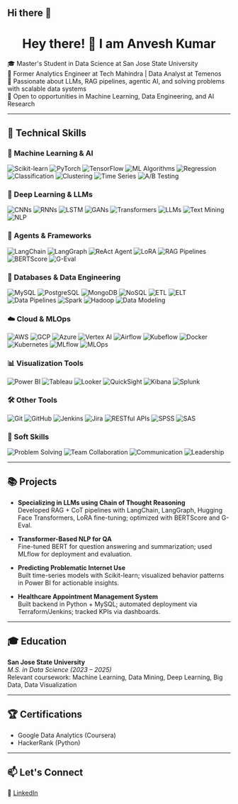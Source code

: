 ## Hi there 👋

<!--
**anveshkumar0206/anveshkumar0206** is a ✨ _special_ ✨ repository because its `README.md` (this file) appears on your GitHub profile.

Here are some ideas to get you started:

- 🔭 I’m currently working on ...
- 🌱 I’m currently learning ...
- 👯 I’m looking to collaborate on ...
- 🤔 I’m looking for help with ...
- 💬 Ask me about ...
- 📫 How to reach me: ...
- 😄 Pronouns: ...
- ⚡ Fun fact: ...
-->

<h1 align="center">Hey there! 👋 I am Anvesh Kumar</h1>

🎓 Master's Student in Data Science at San Jose State University  
💼 Former Analytics Engineer at Tech Mahindra | Data Analyst at Temenos  
🧠 Passionate about LLMs, RAG pipelines, agentic AI, and solving problems with scalable data systems  
🤝 Open to opportunities in Machine Learning, Data Engineering, and AI Research  

---

## 🚀 Technical Skills

### 🧠 Machine Learning & AI
![Scikit-learn](https://img.shields.io/badge/Scikit--learn-F7931E?style=for-the-badge)
![PyTorch](https://img.shields.io/badge/PyTorch-EE4C2C?style=for-the-badge)
![TensorFlow](https://img.shields.io/badge/TensorFlow-FF6F00?style=for-the-badge)
![ML Algorithms](https://img.shields.io/badge/ML%20Algorithms-0078D4?style=for-the-badge)
![Regression](https://img.shields.io/badge/Regression-5C2D91?style=for-the-badge)
![Classification](https://img.shields.io/badge/Classification-8E24AA?style=for-the-badge)
![Clustering](https://img.shields.io/badge/Clustering-512DA8?style=for-the-badge)
![Time Series](https://img.shields.io/badge/Time%20Series-3949AB?style=for-the-badge)
![A/B Testing](https://img.shields.io/badge/A%2FB%20Testing-F06292?style=for-the-badge)

### 🧠 Deep Learning & LLMs
![CNNs](https://img.shields.io/badge/CNNs-2196F3?style=for-the-badge)
![RNNs](https://img.shields.io/badge/RNNs-1E88E5?style=for-the-badge)
![LSTM](https://img.shields.io/badge/LSTM-1976D2?style=for-the-badge)
![GANs](https://img.shields.io/badge/GANs-FF6F00?style=for-the-badge)
![Transformers](https://img.shields.io/badge/Transformers-FFA000?style=for-the-badge)
![LLMs](https://img.shields.io/badge/LLMs-FFB300?style=for-the-badge)
![Text Mining](https://img.shields.io/badge/Text%20Mining-FF8F00?style=for-the-badge)
![NLP](https://img.shields.io/badge/NLP-FF7043?style=for-the-badge)

### 🤖 Agents & Frameworks
![LangChain](https://img.shields.io/badge/LangChain-black?style=for-the-badge)
![LangGraph](https://img.shields.io/badge/LangGraph-7B61FF?style=for-the-badge)
![ReAct Agent](https://img.shields.io/badge/ReAct%20Agent-E23237?style=for-the-badge)
![LoRA](https://img.shields.io/badge/LoRA-007ACC?style=for-the-badge)
![RAG Pipelines](https://img.shields.io/badge/RAG%20Pipelines-4E342E?style=for-the-badge)
![BERTScore](https://img.shields.io/badge/BERTScore-9C27B0?style=for-the-badge)
![G-Eval](https://img.shields.io/badge/G--Eval-3949AB?style=for-the-badge)

### 💾 Databases & Data Engineering
![MySQL](https://img.shields.io/badge/MySQL-00758F?style=for-the-badge)
![PostgreSQL](https://img.shields.io/badge/PostgreSQL-336791?style=for-the-badge)
![MongoDB](https://img.shields.io/badge/MongoDB-47A248?style=for-the-badge)
![NoSQL](https://img.shields.io/badge/NoSQL-43A047?style=for-the-badge)
![ETL](https://img.shields.io/badge/ETL-00ACC1?style=for-the-badge)
![ELT](https://img.shields.io/badge/ELT-00838F?style=for-the-badge)
![Data Pipelines](https://img.shields.io/badge/Data%20Pipelines-4CAF50?style=for-the-badge)
![Spark](https://img.shields.io/badge/Spark-F75C03?style=for-the-badge)
![Hadoop](https://img.shields.io/badge/Hadoop-66BB6A?style=for-the-badge)
![Data Modeling](https://img.shields.io/badge/Data%20Modeling-4DB6AC?style=for-the-badge)

### ☁️ Cloud & MLOps
![AWS](https://img.shields.io/badge/AWS-232F3E?style=for-the-badge)
![GCP](https://img.shields.io/badge/GCP-4285F4?style=for-the-badge)
![Azure](https://img.shields.io/badge/Azure-0078D4?style=for-the-badge)
![Vertex AI](https://img.shields.io/badge/Vertex%20AI-FF6F00?style=for-the-badge)
![Airflow](https://img.shields.io/badge/Airflow-017CEE?style=for-the-badge)
![Kubeflow](https://img.shields.io/badge/Kubeflow-3E50B4?style=for-the-badge)
![Docker](https://img.shields.io/badge/Docker-2496ED?style=for-the-badge)
![Kubernetes](https://img.shields.io/badge/Kubernetes-326CE5?style=for-the-badge)
![MLflow](https://img.shields.io/badge/MLflow-003366?style=for-the-badge)
![MLOps](https://img.shields.io/badge/MLOps-673AB7?style=for-the-badge)

### 📊 Visualization Tools
![Power BI](https://img.shields.io/badge/Power%20BI-F2C811?style=for-the-badge&logo=powerbi&logoColor=black)
![Tableau](https://img.shields.io/badge/Tableau-E97627?style=for-the-badge)
![Looker](https://img.shields.io/badge/Looker-4285F4?style=for-the-badge)
![QuickSight](https://img.shields.io/badge/QuickSight-FF9900?style=for-the-badge)
![Kibana](https://img.shields.io/badge/Kibana-FE4080?style=for-the-badge)
![Splunk](https://img.shields.io/badge/Splunk-000000?style=for-the-badge)

### 🛠️ Other Tools
![Git](https://img.shields.io/badge/Git-F05032?style=for-the-badge)
![GitHub](https://img.shields.io/badge/GitHub-181717?style=for-the-badge)
![Jenkins](https://img.shields.io/badge/Jenkins-D24939?style=for-the-badge)
![Jira](https://img.shields.io/badge/Jira-0052CC?style=for-the-badge)
![RESTful APIs](https://img.shields.io/badge/RESTful%20APIs-8D6E63?style=for-the-badge)
![SPSS](https://img.shields.io/badge/SPSS-2C2255?style=for-the-badge)
![SAS](https://img.shields.io/badge/SAS-1E90FF?style=for-the-badge)

### 💬 Soft Skills
![Problem Solving](https://img.shields.io/badge/Problem%20Solving-E91E63?style=for-the-badge)
![Team Collaboration](https://img.shields.io/badge/Team%20Collaboration-EC407A?style=for-the-badge)
![Communication](https://img.shields.io/badge/Communication-D81B60?style=for-the-badge)
![Leadership](https://img.shields.io/badge/Leadership-C2185B?style=for-the-badge)

---

## 📚 Projects

- **Specializing in LLMs using Chain of Thought Reasoning**  
  Developed RAG + CoT pipelines with LangChain, LangGraph, Hugging Face Transformers, LoRA fine-tuning; optimized with BERTScore and G-Eval.

- **Transformer-Based NLP for QA**  
  Fine-tuned BERT for question answering and summarization; used MLflow for deployment and evaluation.

- **Predicting Problematic Internet Use**  
  Built time-series models with Scikit-learn; visualized behavior patterns in Power BI for actionable insights.

- **Healthcare Appointment Management System**  
  Built backend in Python + MySQL; automated deployment via Terraform/Jenkins; tracked KPIs via dashboards.

---

## 🎓 Education

**San Jose State University**  
*M.S. in Data Science (2023 – 2025)*  
Relevant coursework: Machine Learning, Data Mining, Deep Learning, Big Data, Data Visualization

---

## 🏆 Certifications

- Google Data Analytics (Coursera)  
- HackerRank (Python)

---

## 📫 Let's Connect

🔗 [LinkedIn]([https://www.linkedin.com/in/your-link](https://www.linkedin.com/in/anvesh-kumar-chavidi-4522371b5/)) 
